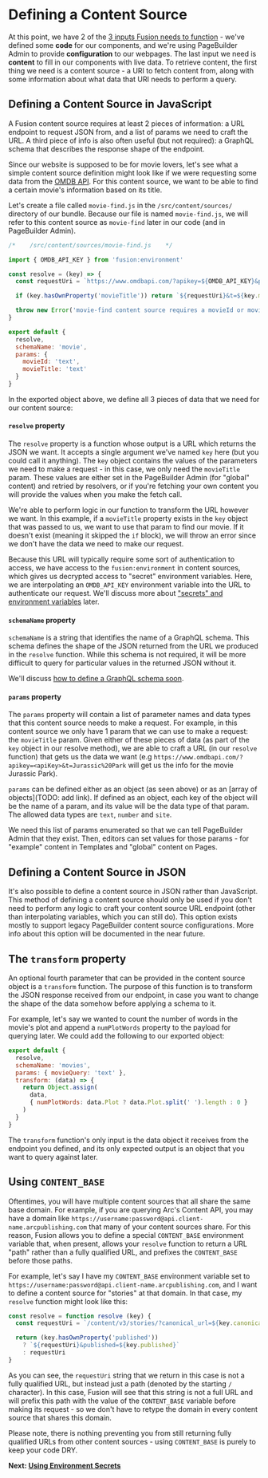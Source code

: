# Defining a Content Source

At this point, we have 2 of the [3 inputs Fusion needs to function](./intro.md#how-does-it-work) - we've defined some **code** for our components, and we're using PageBuilder Admin to provide **configuration** to our webpages. The last input we need is **content** to fill in our components with live data. To retrieve content, the first thing we need is a content source - a URI to fetch content from, along with some information about what data that URI needs to perform a query.

## Defining a Content Source in JavaScript

A Fusion content source requires at least 2 pieces of information: a URL endpoint to request JSON from, and a list of params we need to craft the URL. A third piece of info is also often useful (but not required): a GraphQL schema that describes the response shape of the endpoint.

Since our website is supposed to be for movie lovers, let's see what a simple content source definition might look like if we were requesting some data from the [OMDB API](https://www.omdbapi.com/). For this content source, we want to be able to find a certain movie's information based on its title.

Let's create a file called `movie-find.js` in the `/src/content/sources/` directory of our bundle. Because our file is named `movie-find.js`, we will refer to this content source as `movie-find` later in our code (and in PageBuilder Admin).

```jsx
/*    /src/content/sources/movie-find.js    */

import { OMDB_API_KEY } from 'fusion:environment'

const resolve = (key) => {
  const requestUri = `https://www.omdbapi.com/?apikey=${OMDB_API_KEY}&plot=full`

  if (key.hasOwnProperty('movieTitle')) return `${requestUri}&t=${key.movieTitle}`

  throw new Error('movie-find content source requires a movieId or movieTitle')
}

export default {
  resolve,
  schemaName: 'movie',
  params: {
    movieId: 'text',
    movieTitle: 'text'
  }
}

```

In the exported object above, we define all 3 pieces of data that we need for our content source:

#### `resolve` property
The `resolve` property is a function whose output is a URL which returns the JSON we want. It accepts a single argument we've named `key` here (but you could call it anything). The `key` object contains the values of the parameters we need to make a request - in this case, we only need the `movieTitle` param. These values are either set in the PageBuilder Admin (for "global" content) and retried by resolvers, or if you're fetching your own content you will provide the values when you make the fetch call.

We're able to perform logic in our function to transform the URL however we want. In this example, if a `movieTitle` property exists in the `key` object that was passed to us, we want to use that param to find our movie. If it doesn't exist (meaning it skipped the `if` block), we will throw an error since we don't have the data we need to make our request.

Because this URL will typically require some sort of authentication to access, we have access to the `fusion:environment` in content sources, which gives us decrypted access to "secret" environment variables. Here, we are interpolating an `OMDB_API_KEY` environment variable into the URL to authenticate our request. We'll discuss more about ["secrets" and environment variables](./using-environment-secrets.md) later.

#### `schemaName` property
`schemaName` is a string that identifies the name of a GraphQL schema. This schema defines the shape of the JSON returned from the URL we produced in the `resolve` function. While this schema is not required, it will be more difficult to query for particular values in the returned JSON without it.

We'll discuss [how to define a GraphQL schema soon](./using-graphql-schema.md).

#### `params` property
The `params` property will contain a list of parameter names and data types that this content source needs to make a request. For example, in this content source we only have 1 param that we can use to make a request: the `movieTitle` param. Given either of these pieces of data (as part of the `key` object in our resolve method), we are able to craft a URL (in our `resolve` function) that gets us the data we want (e.g `https://www.omdbapi.com/?apikey=<apiKey>&t=Jurassic%20Park` will get us the info for the movie Jurassic Park).

`params` can be defined either as an object (as seen above) or as an [array of objects](TODO: add link). If defined as an object, each key of the object will be the name of a param, and its value will be the data type of that param. The allowed data types are `text`, `number` and `site`.

We need this list of params enumerated so that we can tell PageBuilder Admin that they exist. Then, editors can set values for those params - for "example" content in Templates and "global" content on Pages.

## Defining a Content Source in JSON

It's also possible to define a content source in JSON rather than JavaScript. This method of defining a content source should only be used if you don't need to perform any logic to craft your content source URL endpoint (other than interpolating variables, which you can still do). This option exists mostly to support legacy PageBuilder content source configurations. More info about this option will be documented in the near future.

## The `transform` property

An optional fourth parameter that can be provided in the content source object is a `transform` function. The purpose of this function is to transform the JSON response received from our endpoint, in case you want to change the shape of the data somehow before applying a schema to it.

For example, let's say we wanted to count the number of words in the movie's plot and append a `numPlotWords` property to the payload for querying later. We could add the following to our exported object:

```jsx
export default {
  resolve,
  schemaName: 'movies',
  params: { movieQuery: 'text' },
  transform: (data) => {
    return Object.assign(
      data,
      { numPlotWords: data.Plot ? data.Plot.split(' ').length : 0 }
    )
  }
}
```
The `transform` function's only input is the data object it receives from the endpoint you defined, and its only expected output is an object that you want to query against later.

## Using `CONTENT_BASE`

Oftentimes, you will have multiple content sources that all share the same base domain. For example, if you are querying Arc's Content API, you may have a domain like `https://username:password@api.client-name.arcpublishing.com` that many of your content sources share. For this reason, Fusion allows you to define a special `CONTENT_BASE` environment variable that, when present, allows your `resolve` function to return a URL "path" rather than a fully qualified URL, and prefixes the `CONTENT_BASE` before those paths.

For example, let's say I have my `CONTENT_BASE` environment variable set to `https://username:password@api.client-name.arcpublishing.com`, and I want to define a content source for "stories" at that domain. In that case, my `resolve` function might look like this:

```jsx
const resolve = function resolve (key) {
  const requestUri = `/content/v3/stories/?canonical_url=${key.canonical_url || key.uri}`

  return (key.hasOwnProperty('published'))
    ? `${requestUri}&published=${key.published}`
    : requestUri
}
```
As you can see, the `requestUri` string that we return in this case is not a fully qualified URL, but instead just a path (denoted by the starting `/` character). In this case, Fusion will see that this string is not a full URL and will prefix this path with the value of the `CONTENT_BASE` variable before making its request - so we don't have to retype the domain in every content source that shares this domain.

Please note, there is nothing preventing you from still returning fully qualified URLs from other content sources - using `CONTENT_BASE` is purely to keep your code DRY.


**Next: [Using Environment Secrets](./using-environment-secrets.md)**
